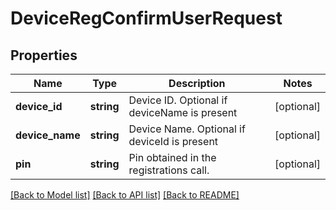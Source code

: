 # DeviceRegConfirmUserRequest

## Properties
Name | Type | Description | Notes
------------ | ------------- | ------------- | -------------
**device_id** | **string** | Device ID. Optional if deviceName is present | [optional] 
**device_name** | **string** | Device Name. Optional if deviceId is present | [optional] 
**pin** | **string** | Pin obtained in the registrations call. | [optional] 

[[Back to Model list]](../README.md#documentation-for-models) [[Back to API list]](../README.md#documentation-for-api-endpoints) [[Back to README]](../README.md)


